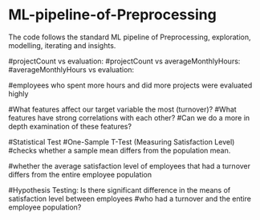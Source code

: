 # ML-pipeline-of-Preprocessing
The code follows the standard ML pipeline of Preprocessing,  exploration, modelling, iterating and insights.


#projectCount vs evaluation:
#projectCount vs averageMonthlyHours:
#averageMonthlyHours vs evaluation:

#employees who spent more hours and did more projects were evaluated highly

#What features affect our target variable the most (turnover)?
#What features have strong correlations with each other?
#Can we do a more in depth examination of these features?

#Statistical Test
#One-Sample T-Test (Measuring Satisfaction Level)
#checks whether a sample mean differs from the population mean. 

#whether the average satisfaction level of employees that had a turnover differs from the entire employee population

#Hypothesis Testing: Is there significant difference in the means of satisfaction level between employees 
#who had a turnover and the entire employee population?
